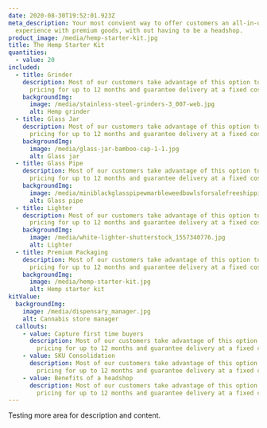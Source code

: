 ```yaml
---
date: 2020-08-30T19:52:01.923Z
meta_description: Your most convient way to offer customers an all-in-one hemp
  experience with premium goods, with out having to be a headshop.
product_image: /media/hemp-starter-kit.jpg
title: The Hemp Starter Kit
quantities:
  - value: 20
included:
  - title: Grinder
    description: Most of our customers take advantage of this option to lock in low
      pricing for up to 12 months and guarantee delivery at a fixed cost.
    backgroundImg:
      image: /media/stainless-steel-grinders-3_007-web.jpg
      alt: Hemp grinder
  - title: Glass Jar
    description: Most of our customers take advantage of this option to lock in low
      pricing for up to 12 months and guarantee delivery at a fixed cost.
    backgroundImg:
      image: /media/glass-jar-bamboo-cap-1-1.jpg
      alt: Glass jar
  - title: Glass Pipe
    description: Most of our customers take advantage of this option to lock in low
      pricing for up to 12 months and guarantee delivery at a fixed cost.
    backgroundImg:
      image: /media/miniblackglasspipewmarbleweedbowlsforsalefreeshipping_1_480x480.jpg
      alt: Glass pipe
  - title: Lighter
    description: Most of our customers take advantage of this option to lock in low
      pricing for up to 12 months and guarantee delivery at a fixed cost.
    backgroundImg:
      image: /media/white-lighter-shutterstock_1557340776.jpg
      alt: Lighter
  - title: Premium Packaging
    description: Most of our customers take advantage of this option to lock in low
      pricing for up to 12 months and guarantee delivery at a fixed cost.
    backgroundImg:
      image: /media/hemp-starter-kit.jpg
      alt: Hemp starter kit
kitValue:
  backgroundImg:
    image: /media/dispensary_manager.jpg
    alt: Cannabis store manager
  callouts:
    - value: Capture first time buyers
      description: Most of our customers take advantage of this option to lock in low
        pricing for up to 12 months and guarantee delivery at a fixed cost.
    - value: SKU Consolidation
      description: Most of our customers take advantage of this option to lock in low
        pricing for up to 12 months and guarantee delivery at a fixed cost.
    - value: Benefits of a headshop
      description: Most of our customers take advantage of this option to lock in low
        pricing for up to 12 months and guarantee delivery at a fixed cost.
---
```

Testing more area for description and content.